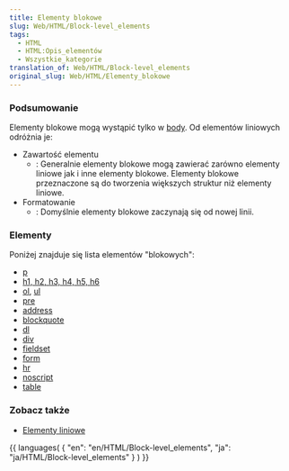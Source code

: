 ```yaml
---
title: Elementy blokowe
slug: Web/HTML/Block-level_elements
tags:
  - HTML
  - HTML:Opis_elementów
  - Wszystkie_kategorie
translation_of: Web/HTML/Block-level_elements
original_slug: Web/HTML/Elementy_blokowe
---
```

### Podsumowanie

Elementy blokowe mogą wystąpić tylko w [body](pl/HTML/Element/body). Od elementów liniowych odróżnia je:

- Zawartość elementu
  - : Generalnie elementy blokowe mogą zawierać zarówno elementy liniowe jak i inne elementy blokowe. Elementy blokowe przeznaczone są do tworzenia większych struktur niż elementy liniowe.
- Formatowanie
  - : Domyślnie elementy blokowe zaczynają się od nowej linii.

### Elementy

Poniżej znajduje się lista elementów "blokowych":

- [p](pl/HTML/Element/p)
- [h1, h2, h3, h4, h5, h6](pl/HTML/Element/h1%2ch2%2ch3%2ch4%2ch5%2ch6)
- [ol](pl/HTML/Element/ol), [ul](pl/HTML/Element/ul)
- [pre](pl/HTML/Element/pre)
- [address](pl/HTML/Element/address)
- [blockquote](pl/HTML/Element/blockquote)
- [dl](pl/HTML/Element/dl)
- [div](pl/HTML/Element/div)
- [fieldset](pl/HTML/Element/fieldset)
- [form](pl/HTML/Element/form)
- [hr](pl/HTML/Element/hr)
- [noscript](pl/HTML/Element/noscript)
- [table](pl/HTML/Element/table)

### Zobacz także

- [Elementy liniowe](pl/HTML/Elementy_liniowe)

{{ languages( { "en": "en/HTML/Block-level_elements", "ja": "ja/HTML/Block-level_elements" } ) }}
